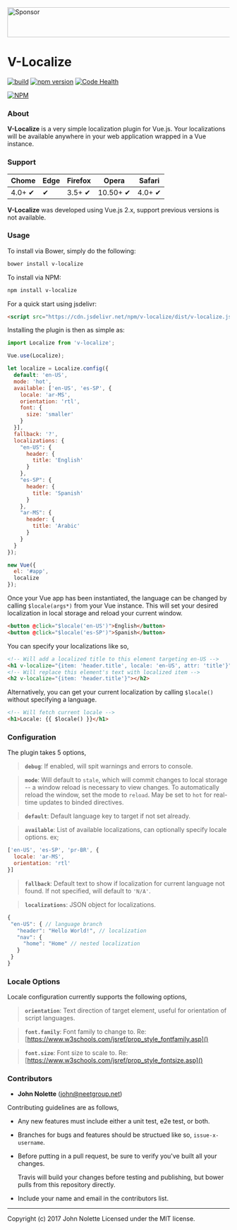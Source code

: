 <a target='_blank' rel='nofollow' href='https://app.codesponsor.io/link/ymhxqZ47jLBFuVrU2iywqLGC/neetjn/v-localize'>
  <img alt='Sponsor' width='888' height='68' src='https://app.codesponsor.io/embed/ymhxqZ47jLBFuVrU2iywqLGC/neetjn/v-localize.svg' />
</a>

# **V-Localize**

[![build](https://travis-ci.org/neetjn/v-localize.svg?branch=master)](https://travis-ci.org/neetjn/v-localize/)
[![npm version](https://badge.fury.io/js/v-localize.svg)](https://badge.fury.io/js/v-localize)
[![Code Health](https://landscape.io/github/neetjn/v-localize/master/landscape.svg?style=flat)](https://landscape.io/github/neetjn/v-localize/master)

[![NPM](https://nodei.co/npm/v-localize.png)](https://nodei.co/npm/v-localize/)

### About

**V-Localize** is a very simple localization plugin for Vue.js. Your localizations will be available anywhere in your web application wrapped in a Vue instance.

### Support

| Chome  | Edge | Firefox | Opera    | Safari |
|--------|------|---------|----------|--------|
| 4.0+ ✔ |  ✔   | 3.5+ ✔  | 10.50+ ✔ | 4.0+ ✔ |

**V-Localize** was developed using Vue.js 2.x, support previous versions is not available.

### Usage

To install via Bower, simply do the following:
```sh
bower install v-localize
```
To install via NPM:
```sh
npm install v-localize
```
For a quick start using jsdelivr:
```html
<script src="https://cdn.jsdelivr.net/npm/v-localize/dist/v-localize.js"></script>
```
Installing the plugin is then as simple as:

```js
import Localize from 'v-localize';

Vue.use(Localize);

let localize = Localize.config({
  default: 'en-US',
  mode: 'hot',
  available: ['en-US', 'es-SP', {
    locale: 'ar-MS',
    orientation: 'rtl',
    font: {
      size: 'smaller'
    }
  }],
  fallback: '?',
  localizations: {
    "en-US": {
      header: {
        title: 'English'
      }
    },
    "es-SP": {
      header: {
        title: 'Spanish'
      }
    },
    "ar-MS": {
      header: {
        title: 'Arabic'
      }
    }
  }
});

new Vue({
  el: '#app',
  localize
});
```

Once your Vue app has been instantiated, the language can be changed by calling `$locale(args*)` from your Vue instance. This will set your desired localization in local storage and reload your current window.

```html
<button @click="$locale('en-US')">English</button>
<button @click="$locale('es-SP')">Spanish</button>
```

You can specify your localizations like so,
```html
<!-- Will add a localized title to this element targeting en-US -->
<h1 v-localize="{item: 'header.title', locale: 'en-US', attr: 'title'}">Hello World</h1>
<!-- Will replace this element's text with localized item -->
<h2 v-localize="{item: 'header.title'}"></h2>
```
Alternatively, you can get your current localization by calling `$locale()` without specifying a language.
```html
<!-- Will fetch current locale -->
<h1>Locale: {{ $locale() }}</h1>
```

### Configuration

The plugin takes 5 options,

> **`debug`**: If enabled, will spit warnings and errors to console.

> **`mode`**: Will default to `stale`, which will commit changes to local storage -- a window reload is necessary to view changes. To automatically reload the window, set the mode to `reload`. May be set to `hot` for real-time updates to binded directives.

> **`default`**: Default language key to target if not set already.

> **`available`**: List of available localizations, can optionally specify locale options. ex;
  ```js
  ['en-US', 'es-SP', 'pr-BR', {
    locale: 'ar-MS',
    orientation: 'rtl'
  }]
  ```

> **`fallback`**: Default text to show if localization for current language not found. If not specified, will default to `'N/A'`.

> **`localizations`**: JSON object for localizations.
   ```js
  {
    "en-US": { // language branch
      "header": "Hello World!", // localization
      "nav": {
        "home": "Home" // nested localization
      }
    }
  }
  ```

### Locale Options

Locale configuration currently supports the following options,

> **`orientation`**: Text direction of target element, useful for orientation of script languages.

> **`font.family`**: Font family to change to. Re: [https://www.w3schools.com/jsref/prop_style_fontfamily.asp]()

> **`font.size`**: Font size to scale to. Re: [https://www.w3schools.com/jsref/prop_style_fontsize.asp]()

### Contributors

* **John Nolette** (john@neetgroup.net)

Contributing guidelines are as follows,

* Any new features must include either a unit test, e2e test, or both.
* Branches for bugs and features should be structued like so, `issue-x-username`.
* Before putting in a pull request, be sure to verify you've built all your changes.

  Travis will build your changes before testing and publishing, but bower pulls from this repository directly.

* Include your name and email in the contributors list.

---
Copyright (c) 2017 John Nolette Licensed under the MIT license.
